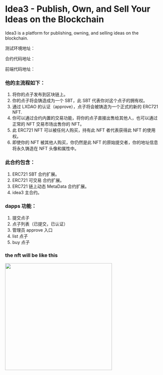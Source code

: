 # Idea3 - Publish, Own, and Sell Your Ideas on the Blockchain

Idea3 is a platform for publishing, owning, and selling ideas on the blockchain.

测试环境地址：[](https://idea3-frontend.vercel.app/)

合约代码地址：[](https://github.com/lxdao-official/Idea3)

前端代码地址：[](https://github.com/lxdao-official/idea3-frontend)

### 他的主流程如下：

1. 将你的点子发布到区块链上。
2. 你的点子将会铸造成为一个 SBT，此 SBT 代表你对这个点子的拥有权。
3. 通过 LXDAO 的认证（approve），点子将会被铸造为一个正式的新的 ERC721 NFT.
4. 你可以通过合约内置的交易功能，将你的点子直接出售给其他人，也可以通过正常的 NFT 交易市场出售你的 NFT。
5. 此 ERC721 NFT 可以被任何人购买，持有此 NFT 者代表获得此 NFT 的使用权。
6. 即使你的 NFT 被其他人购买，你仍然是此 NFT 的原始提交者，你的地址信息将永久铸造在 NFT 头像和属性中。

### 此合约包含：

1. ERC721 SBT 合约扩展。
2. ERC721 可交易 合约扩展。
3. ERC721 链上动态 MetaData 合约扩展。
4. idea3 主合约。

### dapps 功能：

1. 提交点子
2. 点子列表（已提交，已认证）
3. 管理员 approve 入口
4. list 点子
5. buy 点子

### the nft will be like this

<img src="https://openseauserdata.com/files/395e804d75f647588c5862795f4ddd73.svg" width="350" />
